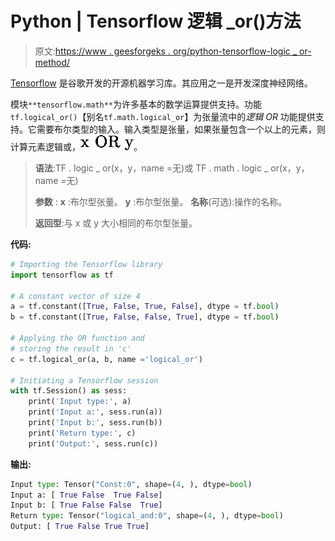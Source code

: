 # Python | Tensorflow 逻辑 _or()方法

> 原文:[https://www . geesforgeks . org/python-tensorflow-logic _ or-method/](https://www.geeksforgeeks.org/python-tensorflow-logical_or-method/)

[Tensorflow](https://www.geeksforgeeks.org/introduction-to-tensorflow/) 是谷歌开发的开源机器学习库。其应用之一是开发深度神经网络。

模块`**tensorflow.math**`为许多基本的数学运算提供支持。功能`tf.logical_or()`【别名`tf.math.logical_or`】为张量流中的*逻辑 OR* 功能提供支持。它需要布尔类型的输入。输入类型是张量，如果张量包含一个以上的元素，则计算元素逻辑或，![ $x OR y$ ](img/b3c731558b54a4cfbf546b8667034dd2.png "Rendered by QuickLaTeX.com")。

> **语法**:TF . logic _ or(x，y，name =无)或 TF . math . logic _ or(x，y，name =无)
> 
> **参数** :
> **x** :布尔型张量。
> **y** :布尔型张量。
> **名称**(可选):操作的名称。
> 
> **返回型**:与 x 或 y 大小相同的布尔型张量。

**代码:**

```py
# Importing the Tensorflow library
import tensorflow as tf

# A constant vector of size 4
a = tf.constant([True, False, True, False], dtype = tf.bool)
b = tf.constant([True, False, False, True], dtype = tf.bool)

# Applying the OR function and
# storing the result in 'c'
c = tf.logical_or(a, b, name ='logical_or')

# Initiating a Tensorflow session
with tf.Session() as sess:
    print('Input type:', a)
    print('Input a:', sess.run(a))
    print('Input b:', sess.run(b))
    print('Return type:', c)
    print('Output:', sess.run(c))
```

**输出:**

```py
Input type: Tensor("Const:0", shape=(4, ), dtype=bool)
Input a: [ True False  True False]
Input b: [ True False False  True]
Return type: Tensor("logical_and:0", shape=(4, ), dtype=bool)
Output: [ True False True True]

```